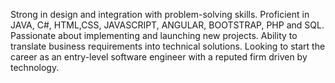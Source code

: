 Strong in design and integration with  problem-solving skills. Proficient in JAVA, C#, HTML,CSS, JAVASCRIPT, ANGULAR,  BOOTSTRAP, PHP and SQL. Passionate about implementing and launching new projects. Ability to translate business requirements into technical solutions. Looking to start the career as an entry-level software engineer with a reputed firm driven by technology.
